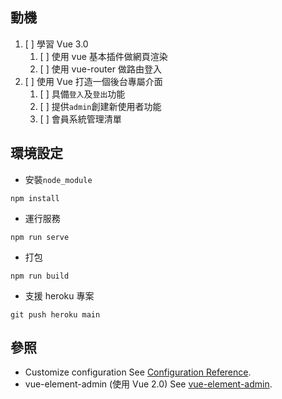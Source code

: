 ## 動機
1. [ ] 學習 Vue 3.0
    1. [ ] 使用 vue 基本插件做網頁渲染
    2. [ ] 使用 vue-router 做路由登入
2. [ ] 使用 Vue 打造一個後台專屬介面
    1. [ ] 具備`登入`及`登出`功能
    2. [ ] 提供`admin`創建新使用者功能
    3. [ ] 會員系統管理清單

## 環境設定
- 安裝`node_module`
```
npm install
```
- 運行服務
```
npm run serve
```
- 打包
```
npm run build
```
- 支援 heroku 專案
```
git push heroku main
```

## 參照
- Customize configuration
See [Configuration Reference](https://cli.vuejs.org/config/).
- vue-element-admin (使用 Vue 2.0)
See [vue-element-admin](https://github.com/PanJiaChen/vue-element-admin).
